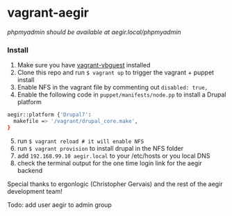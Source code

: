 # vagrant-aegir

*phpmyadmin should be available at aegir.local/phpmyadmin*

### Install 
1. Make sure you have <a href='https://github.com/dotless-de/vagrant-vbguest'>vagrant-vbguest</a> installed
2. Clone this repo and run `$ vagrant up` to trigger the vagrant + puppet install 
3. Enable NFS in the vagrant file by commenting out `disabled: true,`
4. Enable the following code in `puppet/manifests/node.pp` to install a Drupal platform

```bash
aegir::platform {'Drupal7':
  makefile => '/vagrant/drupal_core.make',
}
```

5. run `$ vagrant reload # it will enable NFS`
6. run `$ vagrant provision` to install drupal in the NFS folder
7. add `192.168.99.10 aegir.local` to your /etc/hosts or you local DNS
8. check the terminal output for the one time login link for the aegir backend

Special thanks to ergonlogic (Christopher Gervais) and the rest of the aegir development team!

Todo: add user aegir to admin group
